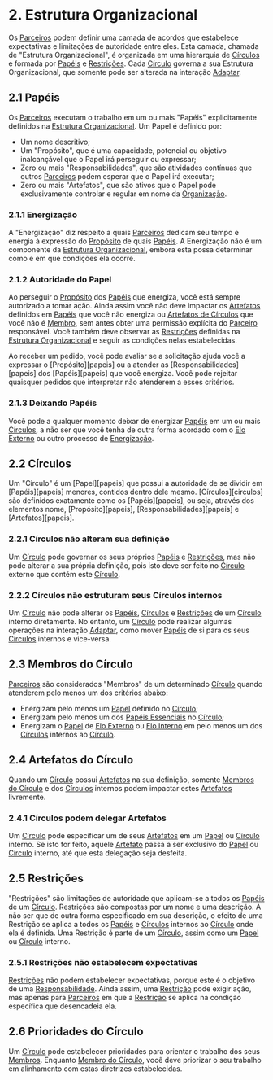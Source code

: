 # 2. Estrutura Organizacional

Os [Parceiros](organizacao.md#parceiros) podem definir uma camada de acordos que estabelece expectativas e limitações de autoridade entre eles. Esta camada, chamada de "Estrutura Organizacional", é organizada em uma hierarquia de [Círculos](estrutura-organizacional.md#circulos) e formada por [Papéis](estrutura-organizacional.md#papeis) e [Restrições](estrutura-organizacional.md#restricoes). Cada [Círculo](estrutura-organizacional.md#circulos) governa a sua Estrutura Organizacional, que somente pode ser alterada na interação [Adaptar](interacoes.md#adaptar).

## 2.1 Papéis

Os [Parceiros](organizacao.md#parceiros) executam o trabalho em um ou mais "Papéis" explicitamente definidos na [Estrutura Organizacional](estrutura-organizacional.md). Um Papel é definido por:

* Um nome descritivo;
* Um "Propósito", que é uma capacidade, potencial ou objetivo inalcançável que o Papel irá perseguir ou expressar;
* Zero ou mais "Responsabilidades", que são atividades contínuas que outros [Parceiros](organizacao.md#parceiros) podem esperar que o Papel irá executar;
* Zero ou mais "Artefatos", que são ativos que o Papel pode exclusivamente controlar e regular em nome da [Organização](organizacao.md).

### 2.1.1 Energização

A "Energização" diz respeito a quais [Parceiros](organizacao.md#parceiros) dedicam seu tempo e energia à expressão do [Propósito](estrutura-organizacional.md#papeis) de quais [Papéis](estrutura-organizacional.md#papeis). A Energização não é um componente da [Estrutura Organizacional](estrutura-organizacional.md), embora esta possa determinar como e em que condições ela ocorre.

### 2.1.2 Autoridade do Papel

Ao perseguir o [Propósito](estrutura-organizacional.md#papeis) dos [Papéis](estrutura-organizacional.md#papeis) que energiza, você está sempre autorizado a tomar ação. Ainda assim você não deve impactar os [Artefatos](estrutura-organizacional.md#papeis) definidos em [Papéis](estrutura-organizacional.md#papeis) que você não energiza ou [Artefatos de Círculos](estrutura-organizacional.md#artefatos-do-circulo) que você não é [Membro](estrutura-organizacional.md#membros-do-circulo), sem antes obter uma permissão explícita do [Parceiro](organizacao.md#parceiros) responsável. Você também deve observar as [Restrições](estrutura-organizacional.md#restricoes) definidas na [Estrutura Organizacional](estrutura-organizacional.md) e seguir as condições nelas estabelecidas.

Ao receber um pedido, você pode avaliar se a solicitação ajuda você a expressar o [Propósito][papeis] ou a atender as [Responsabilidades][papeis] dos [Papéis][papeis] que você energiza. Você pode rejeitar quaisquer pedidos que interpretar não atenderem a esses critérios.

### 2.1.3 Deixando Papéis

Você pode a qualquer momento deixar de energizar [Papéis](estrutura-organizacional.md#papeis) em um ou mais [Círculos](estrutura-organizacional.md#circulos), a não ser que você tenha de outra forma acordado com o [Elo Externo](papeis-essenciais.md#elo-externo) ou outro processo de [Energização](estrutura-organizacional.md#energizacao).

## 2.2 Círculos

Um "Círculo" é um [Papel][papeis] que possui a autoridade de se dividir em [Papéis][papeis] menores, contidos dentro dele mesmo. [Círculos][circulos] são definidos exatamente como os [Papéis][papeis], ou seja, através dos elementos nome, [Propósito][papeis], [Responsabilidades][papeis] e [Artefatos][papeis].

### 2.2.1 Círculos não alteram sua definição

Um [Círculo](estrutura-organizacional.md#circulos) pode governar os seus próprios [Papéis](estrutura-organizacional.md#papeis) e [Restrições](estrutura-organizacional.md#restricoes), mas não pode alterar a sua própria definição, pois isto deve ser feito no [Círculo](estrutura-organizacional.md#circulos) externo que contém este [Círculo](estrutura-organizacional.md#circulos).

### 2.2.2 Círculos não estruturam seus Círculos internos

Um [Círculo](estrutura-organizacional.md#circulos) não pode alterar os [Papéis](estrutura-organizacional.md#papeis), [Círculos](estrutura-organizacional.md#circulos) e [Restrições](estrutura-organizacional.md#restricoes) de um [Círculo](estrutura-organizacional.md#circulos) interno diretamente. No entanto, um [Círculo](estrutura-organizacional.md#circulos) pode realizar algumas operações na interação [Adaptar](interacoes.md#adaptar), como mover [Papéis](estrutura-organizacional.md#papeis) de si para os seus [Círculos](estrutura-organizacional.md#circulos) internos e vice-versa.

## 2.3 Membros do Círculo

[Parceiros](organizacao.md#parceiros) são considerados "Membros" de um determinado [Círculo](estrutura-organizacional.md#circulos) quando atenderem pelo menos um dos critérios abaixo:

* Energizam pelo menos um [Papel](estrutura-organizacional.md#papeis) definido no [Círculo](estrutura-organizacional.md#circulos);
* Energizam pelo menos um dos [Papéis Essenciais](papeis-essenciais.md) no [Círculo](estrutura-organizacional.md#circulos);
* Energizam o [Papel](estrutura-organizacional.md#papeis) de [Elo Externo](papeis-essenciais.md#elo-externo) ou [Elo Interno](papeis-essenciais.md#elo-interno) em pelo menos um dos [Círculos](estrutura-organizacional.md#circulos) internos ao [Círculo](estrutura-organizacional.md#circulos).

## 2.4 Artefatos do Círculo

Quando um [Círculo](estrutura-organizacional.md#circulos) possui [Artefatos](estrutura-organizacional.md#papeis) na sua definição, somente [Membros do Círculo](estrutura-organizacional.md#membros-do-circulo) e dos [Círculos](estrutura-organizacional.md#circulos) internos podem impactar estes [Artefatos](estrutura-organizacional.md#papeis) livremente.

### 2.4.1 Círculos podem delegar Artefatos

Um [Círculo](estrutura-organizacional.md#circulos) pode especificar um de seus [Artefatos](estrutura-organizacional.md#papeis) em um [Papel](estrutura-organizacional.md#papeis) ou [Círculo](estrutura-organizacional.md#circulos) interno. Se isto for feito, aquele [Artefato](estrutura-organizacional.md#papeis) passa a ser exclusivo do [Papel](estrutura-organizacional.md#papeis) ou [Círculo](estrutura-organizacional.md#circulos) interno, até que esta delegação seja desfeita.

## 2.5 Restrições

"Restrições" são limitações de autoridade que aplicam-se a todos os [Papéis](estrutura-organizacional.md#papeis) de um [Círculo](estrutura-organizacional.md#circulos). Restrições são compostas por um nome e uma descrição. A não ser que de outra forma especificado em sua descrição, o efeito de uma Restrição se aplica a todos os [Papéis](estrutura-organizacional.md#papeis) e [Círculos](estrutura-organizacional.md#circulos) internos ao [Círculo](estrutura-organizacional.md#circulos) onde ela é definida. Uma Restrição é parte de um [Círculo](estrutura-organizacional.md#circulos), assim como um [Papel](estrutura-organizacional.md#papeis) ou [Círculo](estrutura-organizacional.md#circulos) interno.

### 2.5.1 Restrições não estabelecem expectativas

[Restrições](estrutura-organizacional.md#restricoes) não podem estabelecer expectativas, porque este é o objetivo de uma [Responsabilidade](estrutura-organizacional.md#papeis). Ainda assim, uma [Restrição](estrutura-organizacional.md#restricoes) pode exigir ação, mas apenas para [Parceiros](organizacao.md#parceiros) em que a [Restrição](estrutura-organizacional.md#restricoes) se aplica na condição específica que desencadeia ela.

## 2.6 Prioridades do Círculo

Um [Círculo](estrutura-organizacional.md#circulos) pode estabelecer prioridades para orientar o trabalho dos seus [Membros](estrutura-organizacional.md#membros-do-circulo). Enquanto [Membro do Círculo](estrutura-organizacional.md#membros-do-circulo), você deve priorizar o seu trabalho em alinhamento com estas diretrizes estabelecidas.
